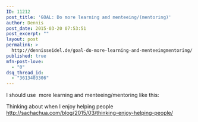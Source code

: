 ```yaml
---
ID: 11212
post_title: 'GOAL: Do more learning and menteeing/(mentoring)'
author: Dennis
post_date: 2015-03-20 07:53:51
post_excerpt: ""
layout: post
permalink: >
  http://dennisseidel.de/goal-do-more-learning-and-menteeingmentoring/
published: true
mfn-post-love:
  - "0"
dsq_thread_id:
  - "3613403306"
---
```

I should use&nbsp; more learning and menteeing/mentoring like this:

Thinking about when I enjoy helping people <a href="http://sachachua.com/blog/2015/03/thinking-enjoy-helping-people/">http://sachachua.com/blog/2015/03/thinking-enjoy-helping-people/</a>